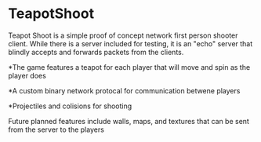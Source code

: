 # TeapotShoot
Teapot Shoot is a simple proof of concept network first person shooter client.  While there is a server included for testing, it is an "echo" server that blindly accepts and forwards packets from the clients.

*The game features a teapot for each player that will move and spin as the player does

*A custom binary network protocal for communication betwene players

*Projectiles and colisions for shooting

Future planned features include walls, maps, and textures that can be sent from the server to the players
